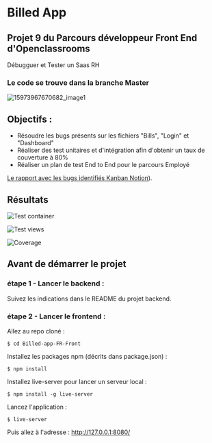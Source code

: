 # Billed App

## Projet 9 du Parcours développeur Front End d'Openclassrooms
Débugguer et Tester un Saas RH

### Le code se trouve dans la branche Master

![15973967670682_image1](https://github.com/Lucadur/Billed/assets/104781650/194f5df3-67a7-455f-a0a9-4a4268f4ba4c)


## Objectifs :
+ Résoudre les bugs présents sur les fichiers "Bills", "Login" et "Dashboard"
+ Réaliser des test unitaires et d'intégration afin d'obtenir un taux de couverture à 80%
+ Réaliser un plan de test End to End pour le parcours Employé

[Le rapport avec les bugs identifiés Kanban Notion](https://openclassrooms.notion.site/a7a612fc166747e78d95aa38106a55ec?v=2a8d3553379c4366b6f66490ab8f0b90&p=458a386ca3714f4cbe89d99b27ac8362&pm=s)).


## Résultats 

![Test container](https://github.com/Lucadur/Billed/assets/104781650/8bd7a72f-2cf6-40d9-bde1-f049ae7ae622)


![Test views](https://github.com/Lucadur/Billed/assets/104781650/10041cc4-082b-4d07-a58f-c69485587804)


![Coverage](https://github.com/Lucadur/Billed/assets/104781650/46da0a1b-128f-44e5-a093-548ceda1b7ae)



 ## Avant de démarrer le projet
### étape 1 - Lancer le backend :
Suivez les indications dans le README du projet backend.

### étape 2 - Lancer le frontend :
Allez au repo cloné :
```
$ cd Billed-app-FR-Front
```
Installez les packages npm (décrits dans package.json) :
```
$ npm install
```
Installez live-server pour lancer un serveur local :
```
$ npm install -g live-server
```
Lancez l'application :

```
$ live-server
```
Puis allez à l'adresse : http://127.0.0.1:8080/
